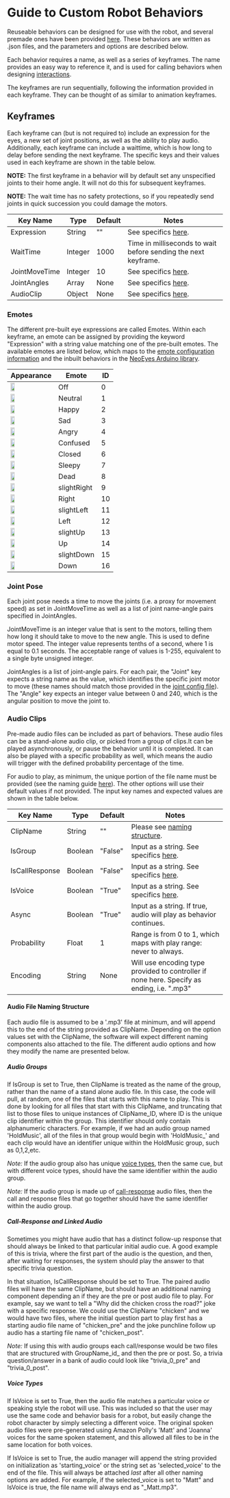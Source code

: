# Guide to Custom Robot Behaviors
Reuseable behaviors can be designed for use with the robot, and several premade ones have been provided [here](../software/behaviors/). These behaviors are written as .json files, and the parameters and options are described below.

Each behavior requires a name, as well as a series of keyframes. The name provides an easy way to reference it, and is used for calling behaviors when designing [interactions]().

The keyframes are run sequentially, following the information provided in each keyframe. They can be thought of as similar to animation keyframes.

## Keyframes
Each keyframe can (but is not required to) include an expression for the eyes, a new set of joint positions, as well as the ability to play audio. Additionally, each keyframe can include a waittime, which is how long to delay before sending the next keyframe. The specific keys and their values used in each keyframe are shown in the table below.

**NOTE:** The first keyframe in a behavior will by default set any unspecified joints to their home angle. It will not do this for subsequent keyframes.

**NOTE:** The wait time has no safety protections, so if you repeatedly send joints in quick succession you could damage the motors.

| Key Name      | Type    | Default | Notes                                                          |
| ------------- | ------- | ------- | -------------------------------------------------------------- |
| Expression    | String  | ""      | See specifics [here](#emotes).                                 |
| WaitTime      | Integer | 1000    | Time in milliseconds to wait before sending the next keyframe. |
| JointMoveTime | Integer | 10      | See specifics [here](#joint-pose).                             |
| JointAngles   | Array   | None    | See specifics [here](#joint-pose).                             |
| AudioClip     | Object  | None    | See specifics [here](#audio-groups).                           |

### Emotes
The different pre-built eye expressions are called Emotes. Within each keyframe, an emote can be assigned by providing the keyword "Expression" with a string value matching one of the pre-built emotes. The available emotes are listed below, which maps to the [emote configuration information](./Software.md) and the inbuilt behaviors in the [NeoEyes Arduino library](../Arduino/NeoEyes/).

| Appearance                        | Emote       | ID |
| --------------------------------- | ----------- | -- |
| <img src="res/.png" width="30%"/> | Off         | 0  |
| <img src="res/.png" width="30%"/> | Neutral     | 1  |
| <img src="res/.png" width="30%"/> | Happy       | 2  |
| <img src="res/.png" width="30%"/> | Sad         | 3  |
| <img src="res/.png" width="30%"/> | Angry       | 4  |
| <img src="res/.png" width="30%"/> | Confused    | 5  |
| <img src="res/.png" width="30%"/> | Closed      | 6  |
| <img src="res/.png" width="30%"/> | Sleepy      | 7  |
| <img src="res/.png" width="30%"/> | Dead        | 8  |
| <img src="res/.png" width="30%"/> | slightRight | 9  |
| <img src="res/.png" width="30%"/> | Right       | 10 |
| <img src="res/.png" width="30%"/> | slightLeft  | 11 |
| <img src="res/.png" width="30%"/> | Left        | 12 |
| <img src="res/.png" width="30%"/> | slightUp    | 13 |
| <img src="res/.png" width="30%"/> | Up          | 14 |
| <img src="res/.png" width="30%"/> | slightDown  | 15 |
| <img src="res/.png" width="30%"/> | Down        | 16 |



### Joint Pose
Each joint pose needs a time to move the joints (i.e. a proxy for movement speed) as set in JointMoveTime as well as a list of joint name-angle pairs specified in JointAngles.

JointMoveTime is an integer value that is sent to the motors, telling them how long it should take to move to the new angle. This is used to define motor speed. The integer value represents tenths of a second, where 1 is equal to 0.1 seconds. The acceptable range of values is 1-255, equivalent to a single byte unsigned integer.

JointAngles is a list of joint-angle pairs. For each pair, the "Joint" key expects a string name as the value, which identifies the specific joint motor to move (these names should match those provided in the [joint config file](./Software.md)). The "Angle" key expects an integer value between 0 and 240, which is the angular position to move the joint to.


### Audio Clips
Pre-made audio files can be included as part of behaviors. These audio files can be a stand-alone audio clip, or picked from a group of clips.It can be played asynchronously, or pause the behavior until it is completed. It can also be played with a specific probability as well, which means the audio will trigger with the defined probability percentage of the time. 

For audio to play, as minimum, the unique portion of the file name must be provided (see the naming guide [here](#audio-file-naming-structure)). The other options will use their default values if not provided. The input key names and expected values are shown in the table below.

| Key Name       | Type    | Default | Notes                                                                                      |
| -------------- | ------- | ------- | ------------------------------------------------------------------------------------------ |
| ClipName       | String  | ""      | Please see [naming structure](#audio-file-naming-structure).                               |
| IsGroup        | Boolean | "False" | Input as a string. See specifics [here](#audio-groups).                                    |
| IsCallResponse | Boolean | "False" | Input as a string. See specifics [here](#call-response-and-linked-audio).                  |
| IsVoice        | Boolean | "True"  | Input as a string. See specifics [here](#voice-types).                                     |
| Async          | Boolean | "True"  | Input as a string. If true, audio will play as behavior continues.                         |
| Probability    | Float   | 1       | Range is from 0 to 1, which maps with play range: never to always.                         |
| Encoding       | String  | None    | Will use encoding type provided to controller if none here. Specify as ending, i.e. ".mp3" |



#### Audio File Naming Structure
Each audio file is assumed to be a '.mp3' file at minimum, and will append this to the end of the string provided as ClipName. Depending on the option values set with the ClipName, the software will expect different naming components also attached to the file. The different audio options and how they modify the name are presented below.


##### Audio Groups
If IsGroup is set to True, then ClipName is treated as the name of the group, rather than the name of a stand alone audio file. In this case, the code will pull, at random, one of the files that starts with this name to play. This is done by looking for all files that start with this ClipName, and truncating that list to those files to unique instances of ClipName_ID, where ID is the unique clip identifier within the group. This identifier should only contain alphanumeric characters. For example, if we had an audio group named 'HoldMusic', all of the files in that group would begin with 'HoldMusic_' and each clip would have an identifier unique within the HoldMusic group, such as 0,1,2,etc.

*Note:* If the audio group also has unique [voice types](#voice-types), then the same cue, but with different voice types, should have the same identifier within the audio group.

*Note:* If the audio group is made up of [call-response](#call-response-and-linked-audio) audio files, then the call and response files that go together should have the same identifier within the audio group.

##### Call-Response and Linked Audio
Sometimes you might have audio that has a distinct follow-up response that should always be linked to that particular initial audio cue. A good example of this is trivia, where the first part of the audio is the question, and then, after waiting for responses, the system should play the answer to that specific trivia question.

In that situation, IsCallResponse should be set to True. The paired audio files will have the same ClipName, but should have an additional naming component depending an if they are the pre or post audio file to play. For example, say we want to tell a "Why did the chicken cross the road?" joke with a specific response. We could use the ClipName "chicken" and we would have two files, where the initial question part to play first has a starting audio file name of "chicken_pre" and the joke punchline follow up audio has a starting file name of "chicken_post".

*Note:* If using this with audio groups each call/response would be two files that are structured with GroupName_id_ and then the pre or post. So, a trivia question/answer in a bank of audio could look like "trivia_0_pre" and "trivia_0_post".


##### Voice Types
If IsVoice is set to True, then the audio file matches a particular voice or speaking style the robot will use. This was included so that the user may use the same code and behavior basis for a robot, but easily change the robot character by simply selecting a different voice. The original spoken audio files were pre-generated using Amazon Polly's 'Matt' and 'Joanna' voices for the same spoken statement, and this allowed all files to be in the same location for both voices.

If IsVoice is set to True, the audio manager will append the string provided on initialization as 'starting_voice' or the string set as 'selected_voice' to the end of the file. This will always be attached *last* after all other naming options are added. For example, if the selected_voice is set to "Matt" and IsVoice is true, the file name will always end as "_Matt.mp3".

